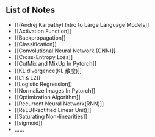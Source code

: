 ## List of Notes

- [[(Andrej Karpathy) Intro to  Large Language Models]]
- [[Activation Function]]
- [[Backpropagation]]
- [[Classification]]
- [[Convolutional Neural Network (CNN)]]
- [[Cross-Entropy Loss]]
- [[CutMix and MixUp In Pytorch]]
- [[KL divergence(KL 散度)]]
- [[L1 & L2]]
- [[Logistic Regression]]
- [[Normalize Images In Pytorch]]
- [[Optimization Algorithm]]
- [[Recurrent Neural Network(RNN)]]
- [[ReLU(Rectified Linear Unit)]]
- [[Saturating Non-linearities]]
- [[sigmoid]]
- ......

